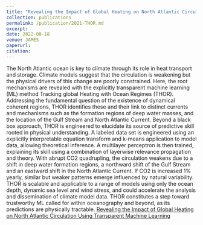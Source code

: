 ```yaml
---
title: "Revealing the Impact of Global Heating on North Atlantic Circulation Using Transparent Machine Learning"
collection: publications
permalink: /publication/2021-THOR.md
excerpt:
date: 2022-08-18
venue: JAMES
paperurl:
citation:
---
```


The North Atlantic ocean is key to climate through its role in heat transport and storage. Climate models suggest that the circulation is weakening but the physical drivers of this change are poorly constrained. Here, the root mechanisms are revealed with the explicitly transparent machine learning (ML) method Tracking global Heating with Ocean Regimes (THOR). Addressing the fundamental question of the existence of dynamical coherent regions, THOR identifies these and their link to distinct currents and mechanisms such as the formation regions of deep water masses, and the location of the Gulf Stream and North Atlantic Current. Beyond a black box approach, THOR is engineered to elucidate its source of predictive skill rooted in physical understanding. A labeled data set is engineered using an explicitly interpretable equation transform and k-means application to model data, allowing theoretical inference. A multilayer perceptron is then trained, explaining its skill using a combination of layerwise relevance propagation and theory. With abrupt CO2 quadrupling, the circulation weakens due to a shift in deep water formation regions, a northward shift of the Gulf Stream and an eastward shift in the North Atlantic Current. If CO2 is increased 1% yearly, similar but weaker patterns emerge influenced by natural variability. THOR is scalable and applicable to a range of models using only the ocean depth, dynamic sea level and wind stress, and could accelerate the analysis and dissemination of climate model data. THOR constitutes a step toward trustworthy ML called for within oceanography and beyond, as its predictions are physically tractable.
[Revealing the Impact of Global Heating on North Atlantic Circulation Using Transparent Machine Learning](https://agupubs.onlinelibrary.wiley.com/doi/full/10.1029/2021MS002496)
